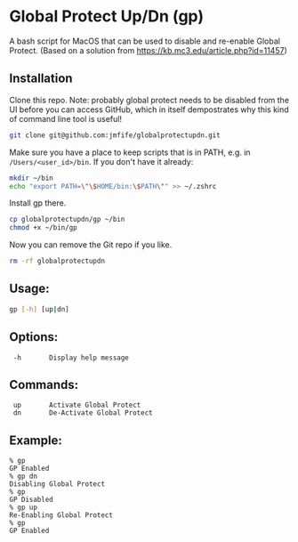 # Global Protect Up/Dn (gp)

A bash script for MacOS that can be used to disable and re-enable Global Protect.  (Based on a solution from https://kb.mc3.edu/article.php?id=11457)

## Installation

Clone this repo.  Note: probably global protect needs to be disabled from the UI before you can access GitHub, which in itself dempostrates why this kind of command line tool is useful!

```bash
git clone git@github.com:jmfife/globalprotectupdn.git
```

Make sure you have a place to keep scripts that is in PATH, e.g. in `/Users/<user_id>/bin`.  If you don't have it already:

```bash
mkdir ~/bin
echo "export PATH=\"\$HOME/bin:\$PATH\"" >> ~/.zshrc
```

Install gp there. 

```bash
cp globalprotectupdn/gp ~/bin
chmod +x ~/bin/gp
```

Now you can remove the Git repo if you like.

```bash
rm -rf globalprotectupdn
```

## Usage:

```bash
gp [-h] [up|dn]
```

## Options:

     -h       Display help message

## Commands:

     up       Activate Global Protect
     dn       De-Activate Global Protect

## Example:

```
% gp
GP Enabled
% gp dn
Disabling Global Protect
% gp
GP Disabled
% gp up
Re-Enabling Global Protect
% gp
GP Enabled
```
